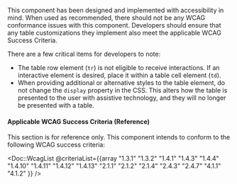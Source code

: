 This component has been designed and implemented with accessibility in mind. When used as recommended, there should not be any WCAG conformance issues with this component. Developers should ensure that any table customizations they implement also meet the applicable WCAG Success Criteria.

There are a few critical items for developers to note:

*   The table row element (`tr`) is not eligible to receive interactions. If an interactive element is desired, place it within a table cell element (`td`).
*   When providing additional or alternative styles to the table element, do not change the `display` property in the CSS. This alters how the table is presented to the user with assistive technology, and they will no longer be presented with a table.

#### Applicable WCAG Success Criteria (Reference)

This section is for reference only. This component intends to conform to the following WCAG success criteria:

<Doc::WcagList @criteriaList={{array "1.3.1" "1.3.2" "1.4.1" "1.4.3" "1.4.4" "1.4.10" "1.4.11" "1.4.12" "1.4.13" "2.1.1" "2.1.2" "2.1.4" "2.4.3" "2.4.7" "4.1.1" "4.1.2" }} />
